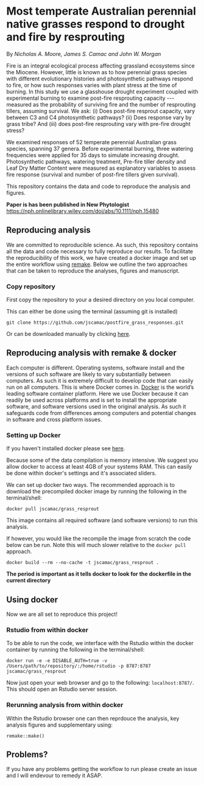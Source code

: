 # Most temperate Australian perennial native grasses respond to drought and fire by resprouting

By *Nicholas A. Moore, James S. Camac and John W. Morgan*

Fire is an integral ecological process affecting grassland ecosystems since the Miocene. However, little is known as to how perennial grass species with different evolutionary histories and photosynthetic pathways respond to fire, or how such responses varies with plant stress at the time of burning. In this study we use a glasshouse drought experiment coupled with experimental burning to examine post-fire resprouting capacity --- measured as the probability of surviving fire and the number of resprouting tillers, assuming survival. We ask: (i) Does post-fire resprout capacity, vary between C3 and C4 photosynthetic pathways? (ii) Does response vary by grass tribe? And (iii) does post-fire resprouting vary with pre-fire drought stress?  

We examined responses of 52 temperate perennial Australian grass species, spanning 37 genera. Before experimental burning, three watering frequencies were applied for 35 days to simulate increasing drought. Photosynthetic pathways, watering treatment, Pre-fire tiller density and Leaf Dry Matter Content were measured as explanatory variables to assess fire response (survival and number of post-fire tillers given survival). 

This repository contains the data and code to reproduce the analysis and figures.

**Paper is has been published in New Phytologist**
https://nph.onlinelibrary.wiley.com/doi/abs/10.1111/nph.15480


## Reproducing analysis
We are committed to reproducible science. As such, this repository contains all the data and code necessary to fully reproduce our results. To facilitate the reproducibility of this work, we have created a docker image and set up the entire workflow using [remake](https://github.com/richfitz/remake). Below we outline the two approaches that can be taken to reproduce the analyses, figures and manuscript.

### Copy repository
First copy the repository to your a desired directory on you local computer. 

This can either be done using the terminal (assuming git is installed)

```
git clone https://github.com/jscamac/postfire_grass_responses.git
```

Or can be downloaded manually by clicking [here](https://github.com/jscamac/postfire_grass_responses/archive/master.zip).

## Reproducing analysis with remake & docker

Each computer is different. Operating systems, software install and the versions of such software are likely to vary substantially between computers. As such it is extremely difficult to develop code that can easily run on all computers. This is where Docker comes in. [Docker](https://www.docker.com/what-docker) is the world’s leading software container platform.  Here we use Docker because it can readily be used across platforms and is set to install the appropriate software, and software versions used in the original analysis. As such it safeguards code from differences among computers and potential changes in software and cross platform issues.

### Setting up Docker
If you haven't installed docker please see [here](https://www.docker.com/products/overview).

Because some of the data compilation is memory intensive. We suggest you allow docker to access at least 4GB of your systems RAM. This can easily be done within docker's settings and it's associated sliders.

We can set up docker two ways. The recommended approach is to download the precompiled docker image by running the following in the terminal/shell:

```
docker pull jscamac/grass_resprout
```
This image contains all required software (and software versions) to run this analysis.


If however, you would like the recompile the image from scratch the code below can be run. Note this will much slower relative to the `docker pull` approach.

```
docker build --rm --no-cache -t jscamac/grass_resprout .

```
**The period is important as it tells docker to look for the dockerfile in the current directory**

## Using docker
Now we are all set to reproduce this project!

### Rstudio from within docker
To be able to run the code, we interface with the Rstudio within the docker container by running the following in the terminal/shell:

```
docker run -e -e DISABLE_AUTH=true -v /Users/path/to/repository/:/home/rstudio -p 8787:8787 jscamac/grass_resprout

```
Now just open your web browser and go to the following: `localhost:8787/`. This should open an Rstudio server session.

### Rerunning analysis from within docker
Within the Rstudio browser one can then reprdouce the analysis, key analysis figures and supplementary using:

```
remake::make()
```


## Problems?
If you have any problems getting the workflow to run please create an issue and I will endevour to remedy it ASAP.